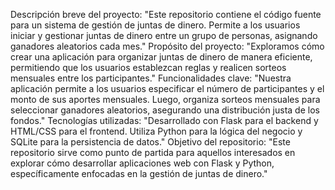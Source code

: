 Descripción breve del proyecto: "Este repositorio contiene el código fuente para un sistema de gestión de juntas de dinero. Permite a los usuarios iniciar y gestionar juntas de dinero entre un grupo de personas, asignando ganadores aleatorios cada mes."
Propósito del proyecto: "Exploramos cómo crear una aplicación para organizar juntas de dinero de manera eficiente, permitiendo que los usuarios establezcan reglas y realicen sorteos mensuales entre los participantes."
Funcionalidades clave: "Nuestra aplicación permite a los usuarios especificar el número de participantes y el monto de sus aportes mensuales. Luego, organiza sorteos mensuales para seleccionar ganadores aleatorios, asegurando una distribución justa de los fondos."
Tecnologías utilizadas: "Desarrollado con Flask para el backend y HTML/CSS para el frontend. Utiliza Python para la lógica del negocio y SQLite para la persistencia de datos."
Objetivo del repositorio: "Este repositorio sirve como punto de partida para aquellos interesados en explorar cómo desarrollar aplicaciones web con Flask y Python, específicamente enfocadas en la gestión de juntas de dinero."
